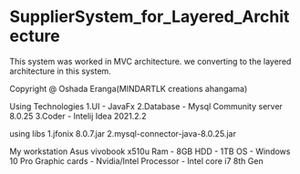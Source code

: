 # SupplierSystem_for_Layered_Architecture
This system was worked in MVC architecture. we converting to the layered architecture in this system.

Copyright @ Oshada Eranga(MINDARTLK creations ahangama)

Using Technologies
1.UI - JavaFx
2.Database - Mysql Community server 8.0.25
3.Coder - Intelij Idea 2021.2.2

using libs
1.jfonix 8.0.7.jar
2.mysql-connector-java-8.0.25.jar

My workstation
Asus vivobook x510u
Ram - 8GB
HDD - 1TB
OS - Windows 10 Pro
Graphic cards - Nvidia/Intel
Processor - Intel core i7 8th Gen
